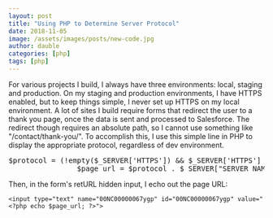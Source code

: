 ```yaml
---
layout: post
title: "Using PHP to Determine Server Protocol"
date: 2018-11-05
image: /assets/images/posts/new-code.jpg
author: dauble
categories: [php]
tags: [php]
---
```

For various projects I build, I always have three environments: local, staging and production. On my staging and production environments, I have HTTPS enabled, but to keep things simple, I never set up HTTPS on my local environment. A lot of sites I build require forms that redirect the user to a thank you page, once the data is sent and processed to Salesforce. The redirect though requires an absolute path, so I cannot use something like "/contact/thank-you/". To accomplish this, I use this simple line in PHP to display the appropriate protocol, regardless of dev environment.

<pre>$protocol = (!empty($_SERVER['HTTPS']) && $_SERVER['HTTPS'] !== 'off' || $_SERVER['SERVER_PORT'] == 443) ? "https://" : "http://";
                $page_url = $protocol . $_SERVER["SERVER_NAME"] . $_SERVER["REQUEST_URI"];</pre>

Then, in the form's retURL hidden input, I echo out the page URL:

`<input type="text" name="00NC00000067ygp" id="00NC00000067ygp" value="<?php echo $page_url; ?>">`
